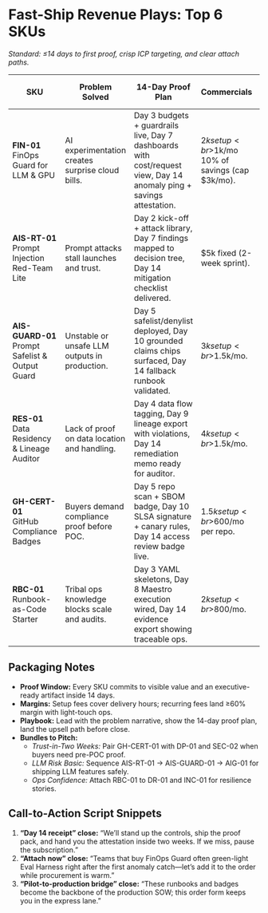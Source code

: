 # Fast-Ship Revenue Plays: Top 6 SKUs

_Standard: ≤14 days to first proof, crisp ICP targeting, and clear attach paths._

| SKU | Problem Solved | 14-Day Proof Plan | Commercials | Ideal Customer Profile | Attach / Upsell Hooks |
| --- | --- | --- | --- | --- | --- |
| **FIN-01**<br>FinOps Guard for LLM & GPU | AI experimentation creates surprise cloud bills. | Day 3 budgets + guardrails live, Day 7 dashboards with cost/request view, Day 14 anomaly ping + savings attestation. | $2k setup<br>$1k/mo<br>10% of savings (cap $3k/mo). | Eng/Data teams piloting LLM or GPU workloads with <$100k/mo spend. | Eval Harness (AIE-01), Audit Trail (AIG-01). |
| **AIS-RT-01**<br>Prompt Injection Red-Team Lite | Prompt attacks stall launches and trust. | Day 2 kick-off + attack library, Day 7 findings mapped to decision tree, Day 14 mitigation checklist delivered. | $5k fixed (2-week sprint). | Product or platform owners shipping user-generated prompts to LLMs. | Policy Bundle (POL-01), Privacy Gateway (PRIV-01). |
| **AIS-GUARD-01**<br>Prompt Safelist & Output Guard | Unstable or unsafe LLM outputs in production. | Day 5 safelist/denylist deployed, Day 10 grounded claims chips surfaced, Day 14 fallback runbook validated. | $3k setup<br>$1.5k/mo. | LLM features embedded in customer-facing UIs with compliance stakes. | Audit Trail (AIG-01), Eval Harness (AIE-01). |
| **RES-01**<br>Data Residency & Lineage Auditor | Lack of proof on data location and handling. | Day 4 data flow tagging, Day 9 lineage export with violations, Day 14 remediation memo ready for auditor. | $4k setup<br>$1.5k/mo. | EU/CA-exposed SaaS platforms needing residency assurance. | Privacy Gateway (PRIV-01), DPIA Helper (GRC-03). |
| **GH-CERT-01**<br>GitHub Compliance Badges | Buyers demand compliance proof before POC. | Day 5 repo scan + SBOM badge, Day 10 SLSA signature + canary rules, Day 14 access review badge live. | $1.5k setup<br>$600/mo per repo. | Dev-led SaaS teams needing a shareable trust page. | SBOM/SLSA (SEC-02), Disclosure Pack (DP-01). |
| **RBC-01**<br>Runbook-as-Code Starter | Tribal ops knowledge blocks scale and audits. | Day 3 YAML skeletons, Day 8 Maestro execution wired, Day 14 evidence export showing traceable ops. | $2k setup<br>$800/mo. | Infra/SRE-light teams formalizing incident response. | Incident Pack (INC-01), SLO Guardrails (SRE-01). |

## Packaging Notes

- **Proof Window:** Every SKU commits to visible value and an executive-ready artifact inside 14 days.
- **Margins:** Setup fees cover delivery hours; recurring fees land ≥60% margin with light-touch ops.
- **Playbook:** Lead with the problem narrative, show the 14-day proof plan, land the upsell path before close.
- **Bundles to Pitch:**
  - _Trust-in-Two Weeks:_ Pair GH-CERT-01 with DP-01 and SEC-02 when buyers need pre-POC proof.
  - _LLM Risk Basic:_ Sequence AIS-RT-01 → AIS-GUARD-01 → AIG-01 for shipping LLM features safely.
  - _Ops Confidence:_ Attach RBC-01 to DR-01 and INC-01 for resilience stories.

## Call-to-Action Script Snippets

1. **“Day 14 receipt” close:** “We’ll stand up the controls, ship the proof pack, and hand you the attestation inside two weeks. If we miss, pause the subscription.”
2. **“Attach now” close:** “Teams that buy FinOps Guard often green-light Eval Harness right after the first anomaly catch—let’s add it to the order while procurement is warm.”
3. **“Pilot-to-production bridge” close:** “These runbooks and badges become the backbone of the production SOW; this order form keeps you in the express lane.”
